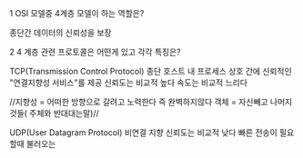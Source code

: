 1 OSI 모델중 4계층 모델이 하는 역할은?

종단간 데이터의 신뢰성을 보장


2 4 계층 관련 프로토콜은 어떤게 있고 각각 특징은?

TCP(Transmission Control Protocol)
종단 호스트 내 프로세스 상호 간에 신뢰적인 "연결지향성 서비스"를 제공
신뢰도는 비교적 높다
속도는 비교적 느리다

//지향성 = 어떠한 방향으로 갈려고 노력한다 즉 완벽하지않다
  객체 = 자신빼고 나머지 것들( 주체와 반대대는말)//

UDP(User Datagram Protocol)
비연결 지향
신뢰도는 비교적 낮다
빠른 전송이 필요할때 불러오는 
